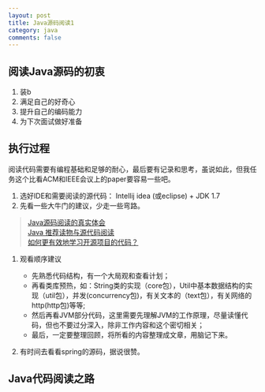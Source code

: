 ```yaml
---
layout: post
title: Java源码阅读1
category: java
comments: false
---
```


## 阅读Java源码的初衷

1. 装b
2. 满足自己的好奇心
3. 提升自己的编码能力
4. 为下次面试做好准备

## 执行过程

阅读代码需要有编程基础和足够的耐心，最后要有记录和思考，虽说如此，但我任务这个比看ACM和IEEE会议上的paper要容易一些吧。

1. 选好IDE和需要阅读的源代码： Intellij idea (或eclipse) + JDK 1.7
1. 先看一些大牛门的建议，少走一些弯路。
  > [Java源码阅读的真实体会](http://zwchen.iteye.com/blog/1154193)  
  [Java 推荐读物与源代码阅读](http://www.360doc.com/content/10/0116/16/724027_13720736.shtml)  
  [如何更有效地学习开源项目的代码？](https://www.zhihu.com/question/19637879)

1. 观看顺序建议
    - 先熟悉代码结构，有一个大局观和查看计划；
    - 再看类库预热，如：String类的实现（core包），Util中基本数据结构的实现（util包），并发(concurrency包)，有关文本的（text包），有关网络的http(http包)等等;
    - 然后再看JVM部分代码，这里需要先理解JVM的工作原理，尽量读懂代码，但也不要过分深入，除非工作内容和这个密切相关；
    - 最后，一定要整理回顾，将所看的内容整理成文章，用脑记下来。

1. 有时间去看看spring的源码，据说很赞。


## Java代码阅读之路
